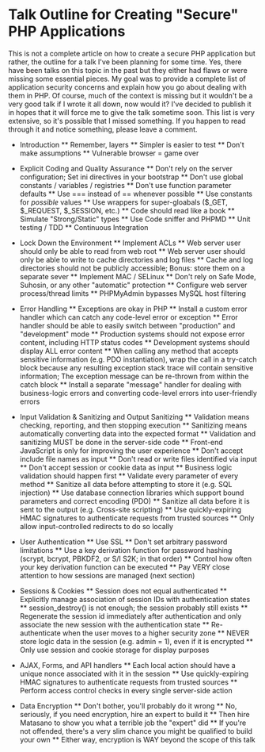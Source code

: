 # Talk Outline for Creating "Secure" PHP Applications

This is not a complete article on how to create a secure PHP application
but rather, the outline for a talk I've been planning for some time. Yes,
there have been talks on this topic in the past but they either had flaws
or were missing some essential pieces. My goal was to provide a complete
list of application security concerns and explain how you go about dealing
with them in PHP. Of course, much of the context is missing but it
wouldn't be a very good talk if I wrote it all down, now would it? I've
decided to publish it in hopes that it will force me to give the talk
sometime soon.  This list is very extensive, so it's possible that I
missed something. If you happen to read through it and notice something,
please leave a comment.

* Introduction
** Remember, layers
** Simpler is easier to test
** Don't make assumptions
** Vulnerable browser = game over

* Explicit Coding and Quality Assurance
** Don't rely on the server configuration; Set ini directives in your bootstrap
** Don't use global constants / variables / registries
** Don't use function parameter defaults
** Use === instead of == whenever possible
** Use constants for *possible* values
** Use wrappers for super-gloabals ($_GET, $_REQUEST, $_SESSION, etc.)
** Code should read like a book
** Simulate "Strong/Static" types
** Use Code sniffer and PHPMD
** Unit testing / TDD
** Continuous Integration

* Lock Down the Environment
** Implement ACLs
** Web server user should only be able to read from web root
** Web server user should only be able to write to cache directories and log files
** Cache and log directories should not be publicly accessible; Bonus: store them on a separate sever
** Implement MAC / SELinux
** Don't rely on Safe Mode, Suhosin, or any other "automatic" protection
** Configure web server process/thread limits
** PHPMyAdmin bypasses MySQL host filtering

* Error Handling
** Exceptions are okay in PHP
** Install a custom error handler which can catch any code-level error or exception
** Error handler should be able to easily switch between "production" and "development" mode
** Production systems should not expose error content, including HTTP status codes
** Development systems should display ALL error content
** When calling any method that accepts sensitive information (e.g. PDO instantiation), wrap the call in a try-catch block because any resulting exception stack trace will contain sensitive information; The exception message can be re-thrown from within the catch block
** Install a separate "message" handler for dealing with business-logic errors and converting code-level errors into user-friendly errors

* Input Validation & Sanitizing and Output Sanitizing
** Validation means checking, reporting, and then stopping execution
** Sanitizing means automatically converting data into the expected format
** Validation and sanitizing MUST be done in the server-side code
** Front-end JavaScript is only for improving the user experience
** Don't accept include file names as input
** Don't read or write files identified via input
** Don't accept session or cookie data as input
** Business logic validation should happen first
** Validate every parameter of every method
** Sanitize all data before attempting to store it (e.g. SQL injection)
** Use database connection libraries which support bound parameters and correct encoding (PDO)
** Sanitize all data before it is sent to the output (e.g. Cross-site scripting)
** Use quickly-expiring HMAC signatures to authenticate requests from trusted sources
** Only allow input-controlled redirects to do so locally

* User Authentication
** Use SSL
** Don't set arbitrary password limitations
** Use a key derivation function for password hashing (scrypt, bcrypt, PBKDF2, or S/I S2K; in that order)
** Control how often your key derivation function can be executed
** Pay VERY close attention to how sessions are managed (next section)

* Sessions & Cookies
** Session does not equal authenticated
** Explicitly manage association of session IDs with authentication states
** session_destroy() is not enough; the session probably still exists
** Regenerate the session id immediately after authentication and only associate the new session with the authentication state
** Re-authenticate when the user moves to a higher security zone
** NEVER store logic data in the session (e.g. admin = 1), even if it is encrypted
** Only use session and cookie storage for display purposes

* AJAX, Forms, and API handlers
** Each local action should have a unique nonce associated with it in the session
** Use quickly-expiring HMAC signatures to authenticate requests from trusted sources
** Perform access control checks in every single server-side action

* Data Encryption
** Don't bother, you'll probably do it wrong
** No, seriously, if you need encryption, hire an expert to build it
** Then hire Matasano to show you what a terrible job the "expert" did
** If you're not offended, there's a very slim chance you might be qualified to build your own
** Either way, encryption is WAY beyond the scope of this talk
